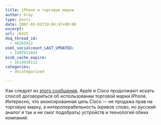 ```yaml
---
title: iPhone и торговые марки
author: Gray
type: posts
date: 2007-02-01T19:04:47+00:00
excerpt:
url: /8425
dsq_thread_id:
  - 46263912
esml_socialcount_LAST_UPDATED:
  - 1497012843
essb_cache_expire:
  - 1614934112
categories:
  - Uncategorized

---
```








Как следует из <a href="http://news.com.com/2061-10806_3-6155376.html?part=rss&tag=2547-1_3-0-20&subj=news" target="_blank">этого сообщения</a>, Apple и Cisco продолжают искать способ договориться об использовании торговой марки iPhone. Интересно, что анонсированная цель Cisco &#8212; не продажа прав на торговую марку, а интероперабельность (кривое слово, но русский аналог я так и не смог подобрать) устройств и технологий обеих компаний.